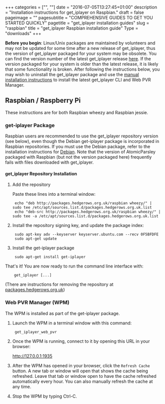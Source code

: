 +++
categories = ["", ""]
date = "2016-07-05T13:27:45+01:00"
description = "Installation instructions for get_iplayer on Raspbian."
draft = false
pageimage = ""
pagesubtitle = "COMPREHENSIVE GUIDES TO GET YOU STARTED QUICKLY"
pagetitle = "get_iplayer installation guides"
slug = "raspbian"
title = "get_iplayer Raspbian installation guide"
Type = "downloads"
+++

**Before you begin**: Linux/Unix packages are maintained by volunteers and may not be updated for some time after a new release of get_iplayer, thus the version of get_iplayer packaged for your system may be obsolete. You can find the version number of the latest get_iplayer release [here](https://github.com/get-iplayer/get_iplayer/releases). If the version packaged for your system is older than the latest release, it is likely that some functionality is broken. After following the instructions below, you may wish to uninstall the get_iplayer package and use the [manual installation instructions](/wiki/unix) to install the latest get_iplayer CLI and Web PVR Manager. 

## Raspbian / Raspberry Pi

These instructions are for both Raspbian wheezy and Raspbian jessie.

### get-iplayer Package

Raspbian users are recommended to use the get_iplayer repository version (see below), even though the Debian get-iplayer package is incorporated in Raspbian repositories.  If you must use the Debian package, refer to the installation instructions for [Debian](/downloads/debian).  Note that the version of AtomicParsley packaged with Raspbian (but not the version packaged here) frequently fails with files downloaded with get_iplayer.

#### get_iplayer Repository Installation

1. Add the repository

    Paste these lines into a terminal window:

	    echo "deb http://packages.hedgerows.org.uk/raspbian wheezy/" | sudo tee /etc/apt/sources.list.d/packages.hedgerows.org.uk.list
	    echo "deb-src http://packages.hedgerows.org.uk/raspbian wheezy/" | sudo tee -a /etc/apt/sources.list.d/packages.hedgerows.org.uk.list

2. Install the repository signing key, and update the package index:

	    sudo apt-key adv --keyserver keyserver.ubuntu.com --recv 0F5BFDFE
	    sudo apt-get update

3. Install the get-iplayer package

    	sudo apt-get install get-iplayer

That's it!  You are now ready to run the command line interface with:

    	get_iplayer [...]

(There are instructions for removing the repository at [packages.hedgerows.org.uk](http://packages.hedgerows.org.uk/))

### Web PVR Manager (WPM)

The WPM is installed as part of the get-iplayer package.

1. Launch the WPM in a terminal window with this command:

    	get_iplayer_web_pvr

2. Once the WPM is running, connect to it by opening this URL in your browser:

    <http://127.0.0.1:1935>

3. After the WPM has opened in your browser, click the `Refresh Cache` button.  A new tab or window will open that shows the cache being refreshed.  Leave that tab or window open to have the cache refreshed automatically every hour.  You can also manually refresh the cache at any time.

4. Stop the WPM by typing Ctrl-C.